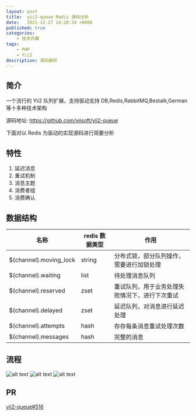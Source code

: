 ```yaml
---
layout: post
title:  yii2-queue Redis 源码分析
date:   2021-12-27 14:28:34 +0800
published: true
categories:
    - 技术内幕
tags: 
    - PHP
    - Yii2
description: 源码解析
---
```


## 简介

一个流行的 Yii2 队列扩展，支持驱动支持 DB,Redis,RabbitMQ,Bestalk,German等十多种技术架构

源码地址: https://github.com/yiisoft/yii2-queue

下面对以 Redis 为驱动的实现源码进行简要分析

## 特性

1. 延迟消息
2. 重试机制
3. 消息主题
4. 消费者组
5. 消费确认

## 数据结构

| 名称                   | redis 数据类型 | 作用                                           |
| ---------------------- | -------------- | ---------------------------------------------- |
| $(channel).moving_lock | string         | 分布式锁，部分队列操作，需要进行加锁处理       |
| $(channel).waiting     | list           | 待处理消息队列                                 |
| $(channel).reserved    | zset           | 重试队列，用于业务处理失败情况下，进行下次重试 |
| $(channel).delayed     | zset           | 延迟队列，对消息进行延迟处理                   |
| $(channel).attempts    | hash           | 存存每条消息重试处理次数                       |
| $(channel).messages    | hash           | 完整的消息                                     |

## 流程

![alt text](/assets/imgs/2024-07-01-yii2-queue-redis-3.png "主流程")
![alt text](/assets/imgs/2024-07-01-yii2-queue-redis.png "reserve")
![alt text](/assets/imgs/2024-07-01-yii2-queue-redis-2.png "moveExpire")

## PR

[yii2-queue#516](https://github.com/yiisoft/yii2-queue/pull/516/files)
